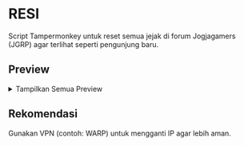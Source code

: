 # RESI

Script Tampermonkey untuk reset semua jejak di forum Jogjagamers (JGRP) agar terlihat seperti pengunjung baru.

## Preview

<details>
  <summary>Tampilkan Semua Preview</summary>

  ![Preview 1](assets/preview1.png)
  ![Preview 2](assets/preview2.png)

</details>

## Rekomendasi
Gunakan VPN (contoh: WARP) untuk mengganti IP agar lebih aman.